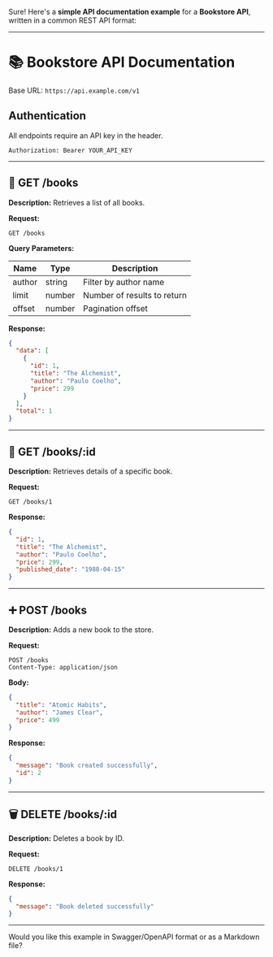 Sure! Here's a **simple API documentation example** for a **Bookstore API**, written in a common REST API format:

---

# 📚 Bookstore API Documentation

Base URL: `https://api.example.com/v1`

## Authentication

All endpoints require an API key in the header.

```
Authorization: Bearer YOUR_API_KEY
```

---

## 📖 GET /books

**Description:** Retrieves a list of all books.

**Request:**

```http
GET /books
```

**Query Parameters:**

| Name   | Type   | Description                 |
| ------ | ------ | --------------------------- |
| author | string | Filter by author name       |
| limit  | number | Number of results to return |
| offset | number | Pagination offset           |

**Response:**

```json
{
  "data": [
    {
      "id": 1,
      "title": "The Alchemist",
      "author": "Paulo Coelho",
      "price": 299
    }
  ],
  "total": 1
}
```

---

## 📘 GET /books/\:id

**Description:** Retrieves details of a specific book.

**Request:**

```http
GET /books/1
```

**Response:**

```json
{
  "id": 1,
  "title": "The Alchemist",
  "author": "Paulo Coelho",
  "price": 299,
  "published_date": "1988-04-15"
}
```

---

## ➕ POST /books

**Description:** Adds a new book to the store.

**Request:**

```http
POST /books
Content-Type: application/json
```

**Body:**

```json
{
  "title": "Atomic Habits",
  "author": "James Clear",
  "price": 499
}
```

**Response:**

```json
{
  "message": "Book created successfully",
  "id": 2
}
```

---

## 🗑️ DELETE /books/\:id

**Description:** Deletes a book by ID.

**Request:**

```http
DELETE /books/1
```

**Response:**

```json
{
  "message": "Book deleted successfully"
}
```

---

Would you like this example in Swagger/OpenAPI format or as a Markdown file?
